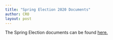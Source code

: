 ```yaml
---
title: "Spring Election 2020 Documents"
author: CRO
layout: post
---
```


The Spring Election documents can be found <a href="https://drive.google.com/open?id=1PQ1EMnAE9wTOnLBKM6Kr2CZXuE7SvSIo"> here. </a>